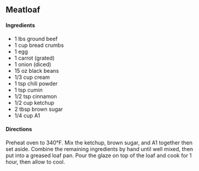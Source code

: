 ## Meatloaf

#### Ingredients

* 1 lbs ground beef
* 1 cup bread crumbs
* 1 egg
* 1 carrot (grated)
* 1 onion (diced)
* 15 oz black beans
* 1/3 cup cream
* 1 tsp chili powder
* 1 tsp cumin
* 1/2 tsp cinnamon
* 1/2 cup ketchup
* 2 tbsp brown sugar
* 1/4 cup A1

#### Directions

Preheat oven to 340°F. Mix the ketchup, brown sugar, and A1 together then set
aside. Combine the remaining ingredients by hand until well mixed, then put
into a greased loaf pan. Pour the glaze on top of the loaf and cook for 1 hour,
then allow to cool.
